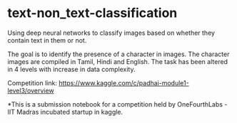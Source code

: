 # text-non_text-classification
Using deep neural networks to classify images based on whether they contain text in them or not.

The goal is to identify the presence of a character in images. The character images are compiled in Tamil, Hindi and English.
The task has been altered in 4 levels with increase in data complexity.

Competition link: https://www.kaggle.com/c/padhai-module1-level3/overview


*This is a submission notebook for a competition held by OneFourthLabs -  IIT Madras incubated startup in kaggle.
